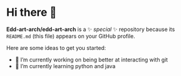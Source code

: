 # Hi there 👋


**Edd-art-arch/edd-art-arch** is a ✨ _special_ ✨ repository because its `README.md` (this file) appears on your GitHub profile.

Here are some ideas to get you started:

- 🔭 I’m currently working on being better at interacting with git
- 🌱 I’m currently learning python and java

